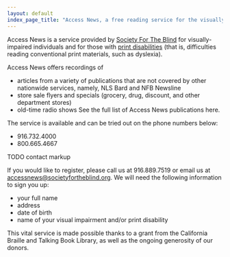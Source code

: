 ```yaml
---
layout: default
index_page_title: "Access News, a free reading service for the visually and print impaired by Society For The Blind (Sacramento, CA)"
---
```


Access News is a service provided by [Society For The Blind](https://societyfortheblind.org) for visually-impaired individuals and for those with [print disabilities](https://en.wikipedia.org/wiki/Print_disability) (that is, difficulties reading conventional print materials, such as dyslexia).

Access News offers recordings of
+ articles from a variety of publications that are not covered by other nationwide services, namely, NLS Bard and NFB Newsline
+ store sale flyers and specials (grocery, drug, discount, and other department stores)
+ old-time radio shows
See the full list of Access News publications here.

The service is available and can be tried out on the phone numbers below:
+ 916.732.4000
+ 800.665.4667

TODO contact markup

If you would like to register, please call us at 916.889.7519 or email us at accessnews@societyfortheblind.org. We will need the following information to sign you up:

+ your full name
+ address
+ date of birth
+ name of your visual impairment and/or print disability

This vital service is made possible thanks to a grant from the California Braille and Talking Book Library, as well as the ongoing generosity of our donors.
